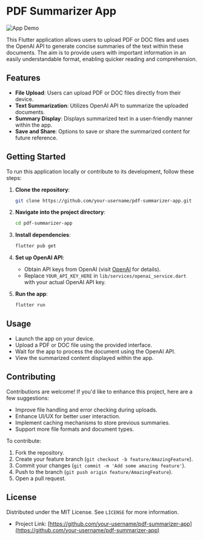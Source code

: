 # PDF Summarizer App

![App Demo](demo.gif)

This Flutter application allows users to upload PDF or DOC files and uses the OpenAI API to generate concise summaries of the text within these documents. The aim is to provide users with important information in an easily understandable format, enabling quicker reading and comprehension.

## Features

- **File Upload**: Users can upload PDF or DOC files directly from their device.
- **Text Summarization**: Utilizes OpenAI API to summarize the uploaded documents.
- **Summary Display**: Displays summarized text in a user-friendly manner within the app.
- **Save and Share**: Options to save or share the summarized content for future reference.

## Getting Started

To run this application locally or contribute to its development, follow these steps:

1. **Clone the repository**:

   ```bash
   git clone https://github.com/your-username/pdf-summarizer-app.git
   ```

2. **Navigate into the project directory**:

   ```bash
   cd pdf-summarizer-app
   ```

3. **Install dependencies**:

   ```bash
   flutter pub get
   ```

4. **Set up OpenAI API**:
   - Obtain API keys from OpenAI (visit [OpenAI](https://www.openai.com/) for details).
   - Replace `YOUR_API_KEY_HERE` in `lib/services/openai_service.dart` with your actual OpenAI API key.

5. **Run the app**:

   ```bash
   flutter run
   ```

## Usage

- Launch the app on your device.
- Upload a PDF or DOC file using the provided interface.
- Wait for the app to process the document using the OpenAI API.
- View the summarized content displayed within the app.

## Contributing

Contributions are welcome! If you'd like to enhance this project, here are a few suggestions:

- Improve file handling and error checking during uploads.
- Enhance UI/UX for better user interaction.
- Implement caching mechanisms to store previous summaries.
- Support more file formats and document types.

To contribute:

1. Fork the repository.
2. Create your feature branch (`git checkout -b feature/AmazingFeature`).
3. Commit your changes (`git commit -m 'Add some amazing feature'`).
4. Push to the branch (`git push origin feature/AmazingFeature`).
5. Open a pull request.

## License

Distributed under the MIT License. See `LICENSE` for more information.

- Project Link: [https://github.com/your-username/pdf-summarizer-app](https://github.com/your-username/pdf-summarizer-app)
